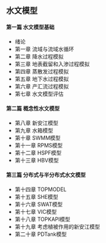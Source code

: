 ## 水文模型
#### 第一篇 水文模型基础
- 绪论
- 第一章 流域与流域水循环
- 第二章 降水过程模拟
- 第三章 地表截留和入渗过程模拟
- 第四章 蒸散发过程模拟
- 第五章 地下水过程模拟
- 第六章 产汇流过程模拟
- 第七章 水文模型评估
#### 第二篇 概念性水文模型
- 第八章 新安江模型
- 第九章 水箱模型
- 第十章 SWMM模型
- 第十一章 RPMS模型
- 第十二章 HSPF模型
- 第十三章 HBV模型
#### 第三篇 分布式与半分布式水文模型
- 第十四章 TOPMODEL
- 第十五章 SHE模型
- 第十六章 SWAT模型
- 第十七章 VIC模型
- 第十八章 TOPKAPI模型
- 第十九章 考虑植被作用的新安江模型
- 第二十章 PDTank模型